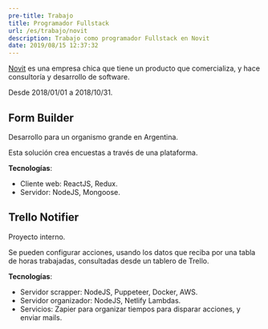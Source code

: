 ```yaml
---
pre-title: Trabajo
title: Programador Fullstack
url: /es/trabajo/novit
description: Trabajo como programador Fullstack en Novit
date: 2019/08/15 12:37:32
---
```


[Novit](https://www.novit.com.ar) es una empresa chica que tiene un producto que comercializa, y hace consultoría y desarrollo de software.

Desde 2018/01/01 a 2018/10/31.

## Form Builder

Desarrollo para un organismo grande en Argentina.

Esta solución crea encuestas a través de una plataforma.

**Tecnologías**:

- Cliente web: ReactJS, Redux.
- Servidor: NodeJS, Mongoose.

## Trello Notifier

Proyecto interno.

Se pueden configurar acciones, usando los datos que reciba por una tabla de horas trabajadas, consultadas desde un tablero de Trello.

**Tecnologías**:

- Servidor scrapper: NodeJS, Puppeteer, Docker, AWS.
- Servidor organizador: NodeJS, Netlify Lambdas.
- Servicios: Zapier para organizar tiempos para disparar acciones, y enviar mails.

